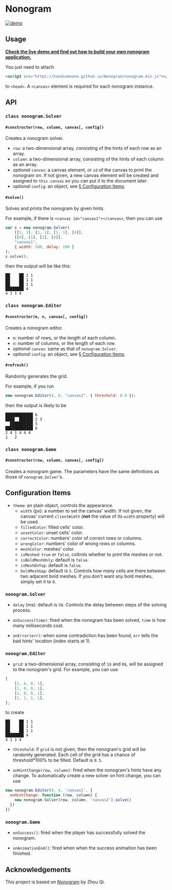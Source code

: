 # Nonogram

[![demo](http://i.imgur.com/XRs3jk7.gif)](https://handsomeone.github.io/Nonogram)

## Usage

[**Check the live demo and find out how to build your own nonogram application.**](https://handsomeone.github.io/Nonogram)

You just need to attach

```html
<script src="https://handsomeone.github.io/Nonogram/nonogram.min.js"></script>
```

to `<head>`. A `<canvas>` element is required for each nonogram instance.

## API

### `class nonogram.Solver`

#### `#constructor(row, column, canvas[, config])`

Creates a nonogram solver.

-   `row`: a two-dimensional array, consisting of the hints of each row as an array.
-   `column`: a two-dimensional array, consisting of the hints of each column as an array.
-   _optional_ `canvas`: a canvas element, or `id` of the canvas to print the nonogram on. If not given, a new canvas element will be created and assigned to `this.canvas` so you can put it to the document later.
-   _optional_ `config`: an object, see [§ Configuration Items](#configuration-items).

#### `#solve()`

Solves and prints the nonogram by given hints.

For example, if there is `<canvas id="canvas1"></canvas>`, then you can use

```javascript
var s = new nonogram.Solver(
    [[1, 1], [1, 1], [1, 1], [4]],
    [[4], [1], [1], [4]],
    "canvas1",
    { width: 500, delay: 100 }
);
s.solve();
```

then the output will be like this:

```
██    ██ 1 1
██    ██ 1 1
██    ██ 1 1
████████ 4
4 1 1 4
```

### `class nonogram.Editor`

#### `#constructor(m, n, canvas[, config])`

Creates a nonogram editor.

-   `m`: number of rows, or the length of each column.
-   `n`: number of columns, or the length of each row.
-   _optional_ `canvas`: same as that of `nonogram.Solver`.
-   _optional_ `config`: an object, see [§ Configuration Items](#configuration-items).

#### `#refresh()`

Randomly generates the grid.

For example, if you run

```javascript
new nonogram.Editor(4, 6, "canvas2", { threshold: 0.9 });
```

then the output is likely to be

```
████████████ 6
████  ██████ 2 3
  ██████████ 5
████████████ 6
2 4 1 4 4 4
1   2
```

### `class nonogram.Game`

#### `#constructor(row, column, canvas[, config])`

Creates a nonogram game. The parameters have the same definitions as those of `nonogram.Solver`'s.

## Configuration Items

-   `theme`: an plain object, controls the appearance.
    -   `width` (px): a number to set the canvas' width. If not given, the canvas' current `clientWidth` (**not** the value of its `width` property) will be used.
    -   `filledColor`: filled cells' color.
    -   `unsetColor`: unset cells' color.
    -   `correctColor`: numbers' color of correct rows or columns.
    -   `wrongColor`: numbers' color of wrong rows or columns.
    -   `meshColor`: meshes' color.
    -   `isMeshed`: `true` or `false`, coltrols whether to print the meshes or not.
    -   `isBoldMeshOnly`: default is `false`.
    -   `isMeshOnTop`: default is `false`.
    -   `boldMeshGap`: default is `5`. Controls how many cells are there between two adjacent bold meshes. If you don't want any bold meshes, simply set it to `0`.

### `nonogram.Solver`

-   `delay` (ms): default is `50`. Controls the delay between steps of the solving process.

-   `onSuccess(time)`: fired when the nonogram has been solved, `time` is how many milliseconds cost.

-   `onError(err)`: when some contradiction has been found, `err` tells the bad hints' location (index starts at 1).

### `nonogram.Editor`

-   `grid`: a two-dimensional array, consisting of `1`s and `0`s, will be assigned to the nonogram's grid. For example, you can use

```javascript
[
    [1, 0, 0, 1],
    [1, 0, 0, 1],
    [1, 0, 0, 1],
    [1, 1, 1, 1],
];
```

to create

```
██    ██ 1 1
██    ██ 1 1
██    ██ 1 1
████████ 4
4 1 1 4
```

-   `threshold`: if `grid` is not given, then the nonogram's grid will be randomly generated. Each cell of the grid has a chance of threshold\*100% to be filled. Default is `0.5`.

-   `onHintChange(row, column)`: fired when the nonogram's hints have any change. To automatically create a new solver on hint change, you can use

```javascript
new nonogram.Editor(4, 4, 'canvas1', {
  onHintChange: function (row, column) {
    new nonogram.Solver(row, column, 'canvas2').solve()
  })
})
```

### `nonogram.Game`

-   `onSuccess()`: fired when the player has successfully solved the nonogram.

-   `onAnimationEnd()`: fired when when the success animation has been finished.

## Acknowledgements

This project is based on [Nonogram](https://github.com/HandsomeOne/Nonogram) by Zhou Qi.
